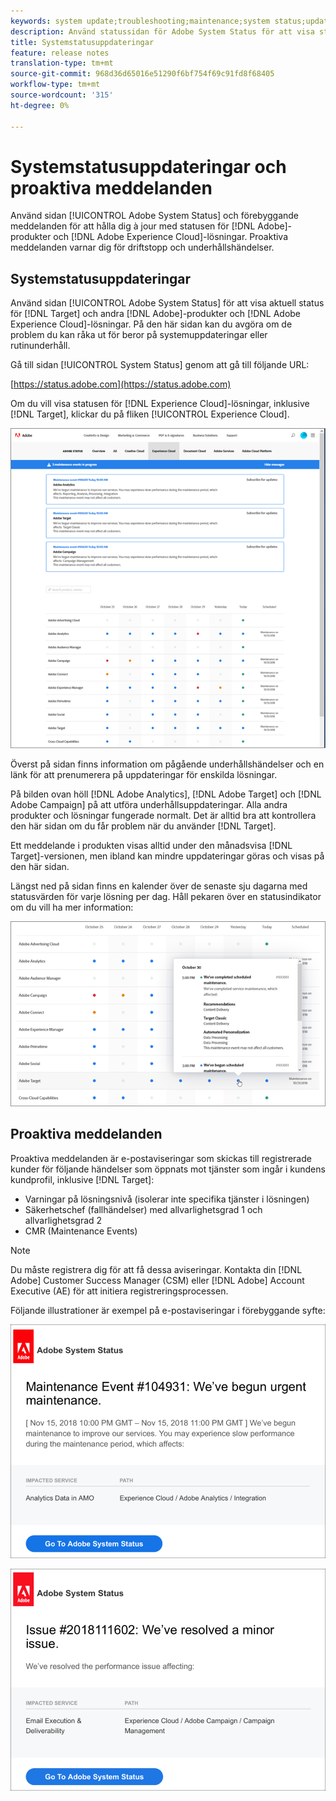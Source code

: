 ```yaml
---
keywords: system update;troubleshooting;maintenance;system status;update status
description: Använd statussidan för Adobe System Status för att visa status för Adobe-produkter och Experience Cloud-lösningar, inklusive Target. På den här sidan kan du avgöra om de problem du kan råka ut för beror på systemuppdateringar eller rutinunderhåll.
title: Systemstatusuppdateringar
feature: release notes
translation-type: tm+mt
source-git-commit: 968d36d65016e51290f6bf754f69c91fd8f68405
workflow-type: tm+mt
source-wordcount: '315'
ht-degree: 0%

---
```



# Systemstatusuppdateringar och proaktiva meddelanden

Använd sidan [!UICONTROL Adobe System Status] och förebyggande meddelanden för att hålla dig à jour med statusen för [!DNL Adobe]-produkter och [!DNL Adobe Experience Cloud]-lösningar. Proaktiva meddelanden varnar dig för driftstopp och underhållshändelser.

## Systemstatusuppdateringar

Använd sidan [!UICONTROL Adobe System Status] för att visa aktuell status för [!DNL Target] och andra [!DNL Adobe]-produkter och [!DNL Adobe Experience Cloud]-lösningar. På den här sidan kan du avgöra om de problem du kan råka ut för beror på systemuppdateringar eller rutinunderhåll.

Gå till sidan [!UICONTROL System Status] genom att gå till följande URL:

[https://status.adobe.com](https://status.adobe.com)

Om du vill visa statusen för [!DNL Experience Cloud]-lösningar, inklusive [!DNL Target], klickar du på fliken [!UICONTROL Experience Cloud].

![](assets/system_status.png)

Överst på sidan finns information om pågående underhållshändelser och en länk för att prenumerera på uppdateringar för enskilda lösningar.

På bilden ovan höll [!DNL Adobe Analytics], [!DNL Adobe Target] och [!DNL Adobe Campaign] på att utföra underhållsuppdateringar. Alla andra produkter och lösningar fungerade normalt. Det är alltid bra att kontrollera den här sidan om du får problem när du använder [!DNL Target].

Ett meddelande i produkten visas alltid under den månadsvisa [!DNL Target]-versionen, men ibland kan mindre uppdateringar göras och visas på den här sidan.

Längst ned på sidan finns en kalender över de senaste sju dagarna med statusvärden för varje lösning per dag. Håll pekaren över en statusindikator om du vill ha mer information:

![](assets/system_status_indicator.png)

## Proaktiva meddelanden

Proaktiva meddelanden är e-postaviseringar som skickas till registrerade kunder för följande händelser som öppnats mot tjänster som ingår i kundens kundprofil, inklusive [!DNL Target]:

* Varningar på lösningsnivå (isolerar inte specifika tjänster i lösningen)
* Säkerhetschef (fallhändelser) med allvarlighetsgrad 1 och allvarlighetsgrad 2
* CMR (Maintenance Events)

>[!NOTE]
>
>Du måste registrera dig för att få dessa aviseringar. Kontakta din [!DNL Adobe] Customer Success Manager (CSM) eller [!DNL Adobe] Account Executive (AE) för att initiera registreringsprocessen.

Följande illustrationer är exempel på e-postaviseringar i förebyggande syfte:

![Proaktiv avisering 1](/help/r-release-notes/assets/proactive-notification-1.png)

![Proaktiv avisering 2](/help/r-release-notes/assets/proactive-notification-2.png)